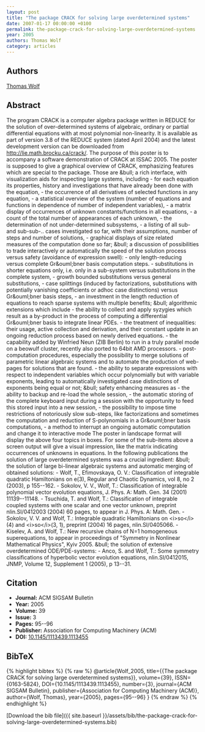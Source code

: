 ```yaml
---
layout: post
title: "The package CRACK for solving large overdetermined systems"
date: 2007-01-17 00:00:00 +0100
permalink: the-package-crack-for-solving-large-overdetermined-systems
year: 2005
authors: Thomas Wolf
category: articles
---
```

 
## Authors
[Thomas Wolf](authors/thomas-wolf)
 
## Abstract
The program CRACK is a computer algebra package written in REDUCE for the solution of over-determined systems of algebraic, ordinary or partial differential equations with at most polynomial non-linearity. It is available as part of version 3.8 of the REDUCE system (dated April 2004) and the latest development version can be downloaded from http://lie.math.brocku.ca/crack/. The purpose of this poster is to accompany a software demonstration of CRACK at ISSAC 2005. The poster is supposed to give a graphical overview of CRACK, emphasizing features which are special to the package. Those are &amp;bull; a rich interface, with visualization aids for inspecting large systems, including - for each equation its properties, history and investigations that have already been done with the equation, - the occurrence of all derivatives of selected functions in any equation, - a statistical overview of the system (number of equations and functions in dependence of number of independent variables), - a matrix display of occurrences of unknown constants/functions in all equations, - a count of the total number of appearances of each unknown, - the determination of not under-determined subsystems, - a listing of all sub- and sub-sub-.. cases investigated so far, with their assumptions, number of steps and number of solutions, - graphical displays of size related measures of the computation done so far; &amp;bull; a discussion of possibilities to trade interactively or automatically the speed of the solution process versus safety (avoidance of expression swell): - only length-reducing versus complete Gr&amp;ouml;bner basis computation steps. - substitutions in shorter equations only, i.e. only in a sub-system versus substitutions in the complete system, - growth bounded substitutions versus general substitutions, - case splittings (induced by factorizations, substitutions with potentially vanishing coefficients or adhoc case distinctions) versus Gr&amp;ouml;bner basis steps, - an investment in the length reduction of equations to reach sparse systems with multiple benefits; &amp;bull; algorithmic extensions which include - the ability to collect and apply syzygies which result as a by-product in the process of computing a differential Gr&amp;ouml;bner basis to integrate linear PDEs. - the treatment of inequalities: their usage, active collection and derivation, and their constant update in an ongoing reduction process based on newly derived equations. - the capability added by Winfried Neun (ZIB Berlin) to run in a truly parallel mode on a beowulf cluster, recently also ported to 64bit AMD processors. - post-computation procedures, especially the possibility to merge solutions of parametric linear algebraic systems and to automate the production of web-pages for solutions that are found. - the ability to separate expressions with respect to independent variables which occur polynomially but with variable exponents, leading to automatically investigated case distinctions of exponents being equal or not; &amp;bull; safety enhancing measures as - the ability to backup and re-load the whole session, - the automatic storing of the complete keyboard input during a session with the opportunity to feed this stored input into a new session, - the possibility to impose time restrictions of notoriously slow sub-steps, like factorizations and sometimes the computation and reduction of S-polynomials in a Gr&amp;ouml;bner basis computations, - a method to interrupt an ongoing automatic computation and change it to interactive mode The poster in landscape format will display the above four topics in boxes. For some of the sub-items above a screen output will give a visual impression, like the matrix indicating occurrences of unknowns in equations. In the following publications the solution of large overdetermined systems was a crucial ingredient: &amp;bull; the solution of large bi-linear algebraic systems and automatic merging of obtained solutions: - Wolf, T., Efimovskaya, O. V.: Classification of integrable quadratic Hamiltonians on e(3), Regular and Chaotic Dynamics, vol 8, no 2 (2003), p 155--162. - Sokolov, V. V., Wolf, T.: Classification of integrable polynomial vector evolution equations, J. Phys. A: Math. Gen. 34 (2001) 11139--11148. - Tsuchida, T. and Wolf, T.: Classification of integrable coupled systems with one scalar and one vector unknown, preprint nlin.SI/0412003 (2004) 60 pages, to appear in J. Phys. A: Math. Gen. - Sokolov, V. V. and Wolf, T.: Integrable quadratic Hamiltonians on &lt;i&gt;so&lt;/i&gt;(4) and &lt;i&gt;so&lt;/i&gt;(3, 1), preprint (2004) 16 pages, nlin.SI/0405066. - Kiselev, A. and Wolf, T.: New recursive chains of N=1 homogeneous superequations, to appear in proceedings of "Symmetry in Nonlinear Mathematical Physics", Kyiv 2005. &amp;bull; the solution of extensive overdetermined ODE/PDE-systems: - Anco, S. and Wolf, T.: Some symmetry classifications of hyperbolic vector evolution equations, nlin.SI/0412015, JNMP, Volume 12, Supplement 1 (2005), p 13--31.
 
## Citation
- **Journal:** ACM SIGSAM Bulletin
- **Year:** 2005
- **Volume:** 39
- **Issue:** 3
- **Pages:** 95--96
- **Publisher:** Association for Computing Machinery (ACM)
- **DOI:** [10.1145/1113439.1113455](https://doi.org/10.1145/1113439.1113455)
 
## BibTeX
{% highlight bibtex %}
{% raw %}
@article{Wolf_2005,
  title={{The package CRACK for solving large overdetermined systems}},
  volume={39},
  ISSN={0163-5824},
  DOI={10.1145/1113439.1113455},
  number={3},
  journal={ACM SIGSAM Bulletin},
  publisher={Association for Computing Machinery (ACM)},
  author={Wolf, Thomas},
  year={2005},
  pages={95--96}
}
{% endraw %}
{% endhighlight %}
 
[Download the bib file]({{ site.baseurl }}/assets/bib/the-package-crack-for-solving-large-overdetermined-systems.bib)
 
